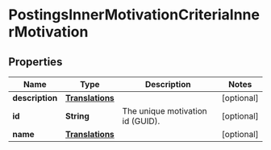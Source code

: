 

# PostingsInnerMotivationCriteriaInnerMotivation


## Properties

| Name | Type | Description | Notes |
|------------ | ------------- | ------------- | -------------|
|**description** | [**Translations**](Translations.md) |  |  [optional] |
|**id** | **String** | The unique motivation id (GUID). |  [optional] |
|**name** | [**Translations**](Translations.md) |  |  [optional] |



